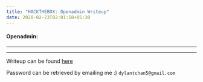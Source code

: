 ```yaml
---
title: "HACKTHEBOX: Openadmin Writeup"
date: 2020-02-23T02:01:58+05:30
---
```



#### Openadmin:
***
***
Writeup can be found [here](https://drive.google.com/file/d/1OsIdB-3wjFRASGJ7_RVC2Ad91DHTJ2bh/view?usp=sharing)

Password can be retrieved by emailing me :)
`dylantchan5@gmail.com`
